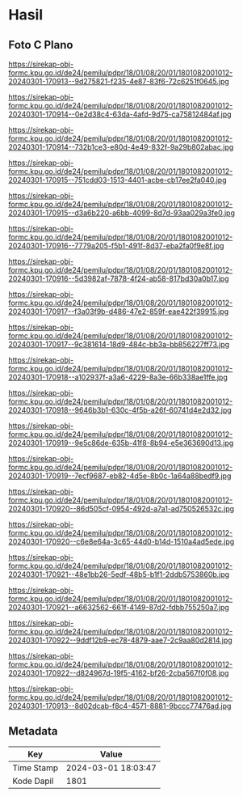 # Hasil

## Foto C Plano

https://sirekap-obj-formc.kpu.go.id/de24/pemilu/pdpr/18/01/08/20/01/1801082001012-20240301-170913--9d275821-f235-4e87-83f6-72c6251f0645.jpg

https://sirekap-obj-formc.kpu.go.id/de24/pemilu/pdpr/18/01/08/20/01/1801082001012-20240301-170914--0e2d38c4-63da-4afd-9d75-ca75812484af.jpg

https://sirekap-obj-formc.kpu.go.id/de24/pemilu/pdpr/18/01/08/20/01/1801082001012-20240301-170914--732b1ce3-e80d-4e49-832f-9a29b802abac.jpg

https://sirekap-obj-formc.kpu.go.id/de24/pemilu/pdpr/18/01/08/20/01/1801082001012-20240301-170915--751cdd03-1513-4401-acbe-cb17ee2fa040.jpg

https://sirekap-obj-formc.kpu.go.id/de24/pemilu/pdpr/18/01/08/20/01/1801082001012-20240301-170915--d3a6b220-a6bb-4099-8d7d-93aa029a3fe0.jpg

https://sirekap-obj-formc.kpu.go.id/de24/pemilu/pdpr/18/01/08/20/01/1801082001012-20240301-170916--7779a205-f5b1-491f-8d37-eba2fa0f9e8f.jpg

https://sirekap-obj-formc.kpu.go.id/de24/pemilu/pdpr/18/01/08/20/01/1801082001012-20240301-170916--5d3982af-7878-4f24-ab58-817bd30a0b17.jpg

https://sirekap-obj-formc.kpu.go.id/de24/pemilu/pdpr/18/01/08/20/01/1801082001012-20240301-170917--f3a03f9b-d486-47e2-859f-eae422f39915.jpg

https://sirekap-obj-formc.kpu.go.id/de24/pemilu/pdpr/18/01/08/20/01/1801082001012-20240301-170917--9c381614-18d9-484c-bb3a-bb856227ff73.jpg

https://sirekap-obj-formc.kpu.go.id/de24/pemilu/pdpr/18/01/08/20/01/1801082001012-20240301-170918--a102937f-a3a6-4229-8a3e-66b338ae1ffe.jpg

https://sirekap-obj-formc.kpu.go.id/de24/pemilu/pdpr/18/01/08/20/01/1801082001012-20240301-170918--9646b3b1-630c-4f5b-a26f-60741d4e2d32.jpg

https://sirekap-obj-formc.kpu.go.id/de24/pemilu/pdpr/18/01/08/20/01/1801082001012-20240301-170919--9e5c86de-635b-41f8-8b94-e5e363690d13.jpg

https://sirekap-obj-formc.kpu.go.id/de24/pemilu/pdpr/18/01/08/20/01/1801082001012-20240301-170919--7ecf9687-eb82-4d5e-8b0c-1a64a88bedf9.jpg

https://sirekap-obj-formc.kpu.go.id/de24/pemilu/pdpr/18/01/08/20/01/1801082001012-20240301-170920--86d505cf-0954-492d-a7a1-ad750526532c.jpg

https://sirekap-obj-formc.kpu.go.id/de24/pemilu/pdpr/18/01/08/20/01/1801082001012-20240301-170920--c6e8e64a-3c65-44d0-b14d-1510a4ad5ede.jpg

https://sirekap-obj-formc.kpu.go.id/de24/pemilu/pdpr/18/01/08/20/01/1801082001012-20240301-170921--48e1bb26-5edf-48b5-b1f1-2ddb5753860b.jpg

https://sirekap-obj-formc.kpu.go.id/de24/pemilu/pdpr/18/01/08/20/01/1801082001012-20240301-170921--a6632562-661f-4149-87d2-fdbb755250a7.jpg

https://sirekap-obj-formc.kpu.go.id/de24/pemilu/pdpr/18/01/08/20/01/1801082001012-20240301-170922--9ddf12b9-ec78-4879-aae7-2c9aa80d2814.jpg

https://sirekap-obj-formc.kpu.go.id/de24/pemilu/pdpr/18/01/08/20/01/1801082001012-20240301-170922--d824967d-19f5-4162-bf26-2cba567f0f08.jpg

https://sirekap-obj-formc.kpu.go.id/de24/pemilu/pdpr/18/01/08/20/01/1801082001012-20240301-170913--8d02dcab-f8c4-4571-8881-9bccc77476ad.jpg


## Metadata

| Key        | Value               |
| ---------- | ------------------- |
| Time Stamp | 2024-03-01 18:03:47 |
| Kode Dapil | 1801                |



